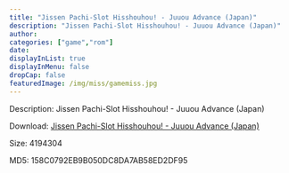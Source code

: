 ```yaml
---
title: "Jissen Pachi-Slot Hisshouhou! - Juuou Advance (Japan)"
description: "Jissen Pachi-Slot Hisshouhou! - Juuou Advance (Japan)"
author: 
categories: ["game","rom"]
date: 
displayInList: true
displayInMenu: false
dropCap: false
featuredImage: /img/miss/gamemiss.jpg
---
```


Description: Jissen Pachi-Slot Hisshouhou! - Juuou Advance (Japan)

Download: <a style="text-decoration:underline;" href="https://mega.nz/#!6SRgVIoK!OASenxhqXZDowdZ6EqzH-zg-CZ2BvnUnWPjm4JK1Z80" target = "_blank" rel = "nofollow" > Jissen Pachi-Slot Hisshouhou! - Juuou Advance (Japan)</a>

Size: 4194304

MD5: 158C0792EB9B050DC8DA7AB58ED2DF95

